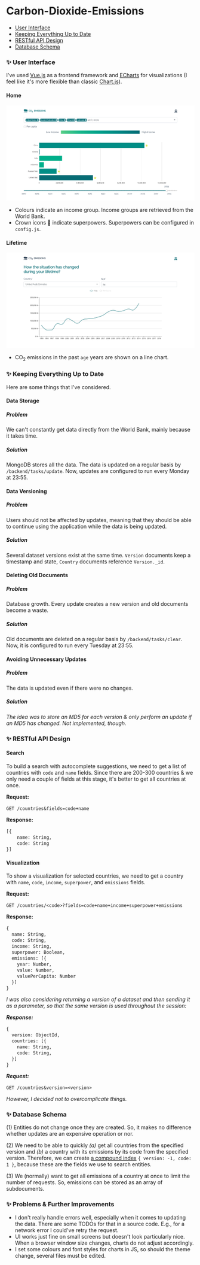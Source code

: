 # Carbon-Dioxide-Emissions

* [User Interface](#user-interface)
* [Keeping Everything Up to Date](#keeping-everything-up-to-date)
* [RESTful API Design](#restful-api-design)
* [Database Schema](#database-schema)

### :sparkles: User Interface

I've used [Vue.js](https://vuejs.org/) as a frontend framework and [ECharts](https://echarts.apache.org/) for visualizations (I feel like it's more flexible than classic [Chart.js](https://www.chartjs.org/)).

#### Home
![Home](/docs/images/home.png)

* Colours indicate an income group. Income groups are retrieved from the World Bank.
* Crown icons :crown: indicate superpowers. Superpowers can be configured in `config.js`.

#### Lifetime
![Home](/docs/images/lifetime.png)

* CO<sub>2</sub> emissions in the past `age` years are shown on a line chart.


### :sparkles: Keeping Everything Up to Date

Here are some things that I've considered.

#### Data Storage

##### Problem
We can't constantly get data directly from the World Bank, mainly because it takes time.
##### Solution
MongoDB stores all the data. The data is updated on a regular basis by `/backend/tasks/update`. Now, updates are configured to run every Monday at 23:55.

#### Data Versioning
##### Problem
Users should not be affected by updates, meaning that they should be able to continue using the application while the data is being updated.
##### Solution
Several dataset versions exist at the same time. `Version` documents keep a timestamp and state, `Country` documents reference `Version._id`.

#### Deleting Old Documents
##### Problem
Database growth. Every update creates a new version and old documents become a waste.
##### Solution
Old documents are deleted on a regular basis by `/backend/tasks/clear`. Now, it is configured to run every Tuesday at 23:55.

#### Avoiding Unnecessary Updates
##### Problem
The data is updated even if there were no changes.
##### Solution
*The idea was to store an MD5 for each version & only perform an update if an MD5 has changed. Not implemented, though.*

### :sparkles: RESTful API Design

#### Search

To build a search with autocomplete suggestions, we need to get a list of countries with `code` and `name` fields. Since there are 200-300 countries & we only need a couple of fields at this stage, it's better to get all countries at once.

**Request:**
```
GET /countries&fields=code+name
```

**Response:**
```
[{
    name: String,
    code: String
}]
```

#### Visualization

To show a visualization for selected countries, we need to get a country with `name`, `code`, `income`, `superpower`, and `emissions` fields.

**Request:**
```
GET /countries/<code>?fields=code+name+income+superpower+emissions
```

**Response:**
```
{
  name: String,
  code: String,
  income: String,
  superpower: Boolean,
  emissions: [{
    year: Number,
    value: Number,
    valuePerCapita: Number
  }]
}
```

*I was also considering returning a version of a dataset and then sending it as a parameter, so that the same version is used throughout the session:*

**_Response:_**
```
{
  version: ObjectId,
  countries: [{
    name: String,
    code: String,
  }]
}
```

**_Request:_**
```
GET /countries&version=<version>
```

*However, I decided not to overcomplicate things.*

### :sparkles: Database Schema

(1) Entities do not change once they are created. So, it makes no difference whether updates are an expensive operation or nor.

(2) We need to be able to quickly *(a)* get all countries from the specified version and *(b)* a country with its emissions by its code from the specified version. Therefore, we can create [a compound index](https://docs.mongodb.com/manual/indexes/#compound-index) `{ version: -1, code: 1 }`, because these are the fields we use to search entities.

(3) We (normally) want to get all emissions of a country at once to limit the number of requests. So, emissions can be stored as an array of subdocuments.

### :sparkles: Problems & Further Improvements

* I don't really handle errors well, especially when it comes to updating the data. There are some TODOs for that in a source code. E.g., for a network error I could've retry the request.
* UI works just fine on small screens but doesn't look particularly nice. When a browser window size changes, charts do not adjust accordingly.
* I set some colours and font styles for charts in JS, so should the theme change, several files must be edited.
